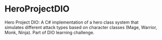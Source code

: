 # HeroProjectDIO
Hero Project DIO: A C# implementation of a hero class system that simulates different attack types based on character classes (Mage, Warrior, Monk, Ninja). Part of DIO learning challenge.

